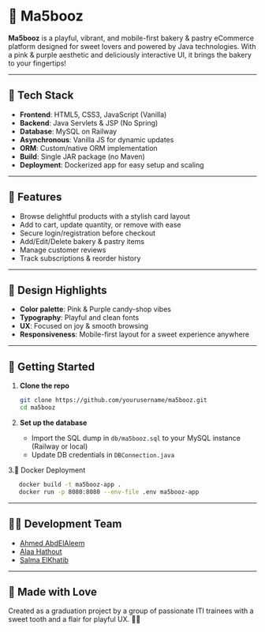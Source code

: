 # 🎂 Ma5booz

**Ma5booz** is a playful, vibrant, and mobile-first bakery & pastry eCommerce platform designed for sweet lovers and powered by Java technologies. With a pink & purple aesthetic and deliciously interactive UI, it brings the bakery to your fingertips!

---

## 🍪 Tech Stack

- **Frontend**: HTML5, CSS3, JavaScript (Vanilla)
- **Backend**: Java Servlets & JSP (No Spring)
- **Database**: MySQL on Railway
- **Asynchronous**: Vanilla JS for dynamic updates
- **ORM**: Custom/native ORM implementation
- **Build**: Single JAR package (no Maven)
- **Deployment**: Dockerized app for easy setup and scaling

---

## 🧁 Features

- Browse delightful products with a stylish card layout
- Add to cart, update quantity, or remove with ease
- Secure login/registration before checkout
- Add/Edit/Delete bakery & pastry items
- Manage customer reviews
- Track subscriptions & reorder history

---

## 🧁 Design Highlights
- **Color palette**: Pink & Purple candy-shop vibes
- **Typography**: Playful and clean fonts
- **UX**: Focused on joy & smooth browsing
- **Responsiveness**: Mobile-first layout for a sweet experience anywhere

---

## 🚀 Getting Started

1. **Clone the repo**
   ```bash
   git clone https://github.com/yourusername/ma5booz.git
   cd ma5booz
   ```

2. **Set up the database**
   - Import the SQL dump in `db/ma5booz.sql` to your MySQL instance (Railway or local)
   - Update DB credentials in `DBConnection.java`

3.🐳 Docker Deployment
```bash
   docker build -t ma5booz-app .
   docker run -p 8080:8080 --env-file .env ma5booz-app
```
---

## 👨‍🍳 Development Team

- [Ahmed AbdElAleem](https://github.com/AhmedAbdElAleem01)
- [Alaa Hathout](https://github.com/AlaaHathout)
- [Salma ElKhatib](https://github.com/Salmaelkatib)

---

## 🍰 Made with Love

Created as a graduation project by a group of passionate ITI trainees with a sweet tooth and a flair for playful UX. 💜✨
